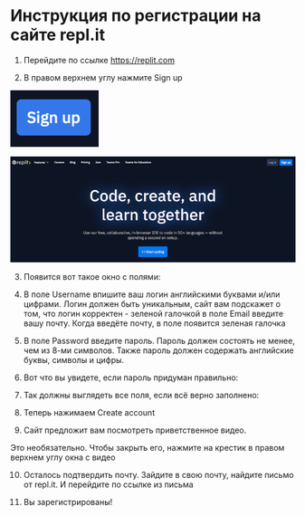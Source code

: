 # Инструкция по регистрации на сайте repl.it 

1. Перейдите по ссылке https://replit.com

2. В правом верхнем углу нажмите Sign up

![](pic/image9.png)

![](pic/image2.png)

3. Появится вот такое окно с полями:

4. В поле Username  впишите ваш логин английскими буквами и/или цифрами. Логин должен быть уникальным, сайт вам подскажет о том, что логин корректен - зеленой галочкой
в поле Email  введите вашу почту. Когда введёте почту, в поле появится зеленая галочка 

5. В поле Password  введите пароль. Пароль должен состоять не менее, чем из 8-ми символов. Также пароль должен содержать английские буквы, символы и цифры.

6. Вот что вы увидете, если пароль придуман правильно: 

7. Так должны выглядеть все поля, если всё верно заполнено: 

8. Теперь нажимаем Create account 

9. Сайт предложит вам посмотреть приветственное видео.

Это необязательно. Чтобы закрыть его, нажмите на крестик в правом верхнем углу окна с видео 

10. Осталось подтвердить почту. Зайдите в свою почту, найдите письмо от repl.it. И перейдите по ссылке из письма

11. Вы зарегистрированы!
